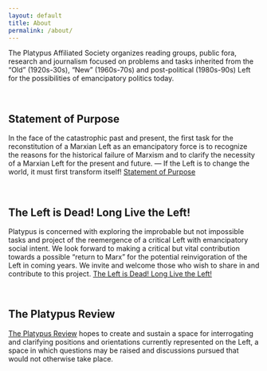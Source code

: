 ```yaml
---
layout: default
title: About
permalink: /about/
---
```


The Platypus Affiliated Society organizes reading groups, public fora, research and journalism focused on problems and tasks inherited from the “Old” (1920s-30s), “New” (1960s-70s) and post-political (1980s-90s) Left for the possibilities of emancipatory politics today.

<br>

## Statement of Purpose

In the face of the catastrophic past and present, the first task for the reconstitution of a Marxian Left as an emancipatory force is to recognize the reasons for the historical failure of Marxism and to clarify the necessity of a Marxian Left for the present and future. — If the Left is to change the world, it must first transform itself! [Statement of Purpose](https://platypus1917.org/project/statement-of-purpose/)

<br>

## The Left is Dead! Long Live the Left!

Platypus is concerned with exploring the improbable but not impossible tasks and project of the reemergence of a critical Left with emancipatory social intent. We look forward to making a critical but vital contribution towards a possible “return to Marx” for the potential reinvigoration of the Left in coming years. We invite and welcome those who wish to share in and contribute to this project. [The Left is Dead! Long Live the Left!](https://platypus1917.org/project/the-left-is-dead-long-live-the-left/)

<br>

## The Platypus Review

[The Platypus Review](https://platypus1917.org/platypus-review/) hopes to create and sustain a space for interrogating and clarifying positions and orientations currently represented on the Left, a space in which questions may be raised and discussions pursued that would not otherwise take place. 